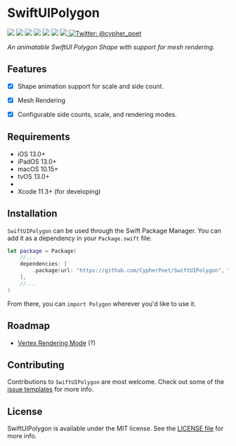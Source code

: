 # SwiftUIPolygon

<p>
    <img src="https://img.shields.io/badge/Swift-5.1-F06C33.svg" />
    <img src="https://img.shields.io/badge/iOS-13.0+-865EFC.svg" />
    <img src="https://img.shields.io/badge/iPadOS-13.0+-F65EFC.svg" />
    <img src="https://img.shields.io/badge/macOS-10.15+-472C9C.svg" />
    <img src="https://img.shields.io/badge/tvOS-13.0+-41465B.svg" />
    <img src="https://img.shields.io/badge/License-MIT-blue.svg" />
    <a href="https://github.com/apple/swift-package-manager">
      <img src="https://img.shields.io/badge/spm-compatible-brightgreen.svg?style=flat" />
    </a>
    <a href="https://twitter.com/cypher_poet">
        <img src="https://img.shields.io/badge/Contact-@cypher_poet-lightgrey.svg?style=flat" alt="Twitter: @cypher_poet" />
    </a>
</p>


<p align="center">

_An animatable SwiftUI Polygon Shape with support for mesh rendering._

<p />

<!--

[[ Header Screenshot ]]
![](/Assets/Screenshots/header.png)

 -->


## Features

- [x] Shape animation support for scale and side count.
- [x] Mesh Rendering
- [x] Configurable side counts, scale, and rendering modes.



## Requirements

- iOS 13.0+
- iPadOS 13.0+
- macOS 10.15+
- tvOS 13.0+
- 
- Xcode 11.3+ (for developing)



## Installation

`SwiftUIPolygon` can be used through the Swift Package Manager. You can add it as a dependency in your `Package.swift` file:

```swift
let package = Package(
    //...
    dependencies: [
        .package(url: "https://github.com/CypherPoet/SwiftUIPolygon", "0.1.0"),
    ],
    //...
)
```

From there, you can `import Polygon` wherever you'd like to use it.


## Roadmap

- [Vertex Rendering Mode](https://en.wikipedia.org/wiki/Polygon_mesh#/media/File:Mesh_overview.svg) (?)


## Contributing

Contributions to `SwiftUIPolygon` are most welcome. Check out some of the [issue templates](./.github/ISSUE_TEMPLATE/) for more info.




## License

SwiftUIPolygon is available under the MIT license. See the [LICENSE file](./LICENSE) for more info.
